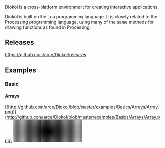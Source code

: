 Diököl is a cross-platform environment for creating interactive applications.

Diököl is built on the Lua programming language. It is closely related to the Processing programming language, using many of the same methods for drawing functions as found in Processing.

## Releases

https://github.com/arce/Diokol/releases



## Examples

### Basic

#### Arrays

[[http://github.com/arce/Diokol/blob/master/examples/Basics/Arrays/Array.png]](http://github.com/arce/Diokol/blob/master/examples/Basics/Arrays/Array.png)
![Array2D](http://github.com/arce/Diokol/blob/master/examples/Basics/Arrays/Array2D.png)
